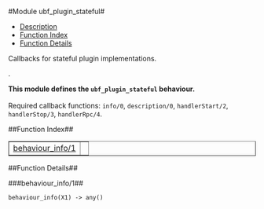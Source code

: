 

#Module ubf_plugin_stateful#
* [Description](#description)
* [Function Index](#index)
* [Function Details](#functions)


<p>Callbacks for stateful plugin implementations.</p>.



__This module defines the `ubf_plugin_stateful` behaviour.__
<br></br>
 Required callback functions: `info/0`, `description/0`, `handlerStart/2`, `handlerStop/3`, `handlerRpc/4`.<a name="index"></a>

##Function Index##


<table width="100%" border="1" cellspacing="0" cellpadding="2" summary="function index"><tr><td valign="top"><a href="#behaviour_info-1">behaviour_info/1</a></td><td></td></tr></table>


<a name="functions"></a>

##Function Details##

<a name="behaviour_info-1"></a>

###behaviour_info/1##




`behaviour_info(X1) -> any()`

